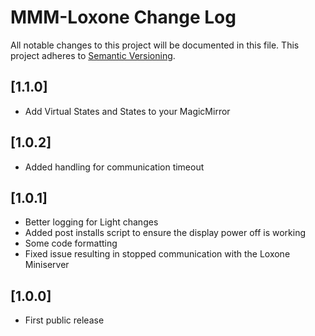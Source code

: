 # MMM-Loxone Change Log
All notable changes to this project will be documented in this file.
This project adheres to [Semantic Versioning](http://semver.org/).

## [1.1.0]

- Add Virtual States and States to your MagicMirror

## [1.0.2]

- Added handling for communication timeout

## [1.0.1]

- Better logging for Light changes
- Added post installs script to ensure the display power off is working
- Some code formatting
- Fixed issue resulting in stopped communication with the Loxone Miniserver

## [1.0.0]

- First public release
